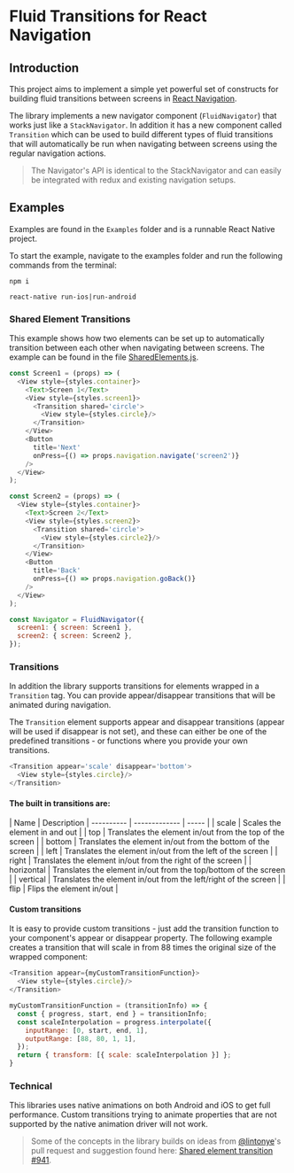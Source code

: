 # Fluid Transitions for React Navigation

## Introduction
This project aims to implement a simple yet powerful set of constructs for building fluid transitions between screens in [React Navigation](https://reactnavigation.org).

The library implements a new navigator component (`FluidNavigator`) that works just like a `StackNavigator`. In addition it has a new component called `Transition` which can be used to build different types of fluid transitions that will automatically be run when navigating between screens using the regular navigation actions.

> The Navigator's API is identical to the StackNavigator and can easily be integrated with redux and existing navigation setups.

## Examples
Examples are found in the `Examples` folder and is a runnable React Native project.

To start the example, navigate to the examples folder and run the following commands from the terminal:

`npm i`

`react-native run-ios|run-android`

### Shared Element Transitions
This example shows how two elements can be set up to automatically transition between each other when navigating between screens. The example can be found in the file [SharedElements.js](./Examples/src/SharedElements.js).

```javascript
const Screen1 = (props) => (
  <View style={styles.container}>
    <Text>Screen 1</Text>
    <View style={styles.screen1}>
      <Transition shared='circle'>
        <View style={styles.circle}/>
      </Transition>
    </View>
    <Button
      title='Next'
      onPress={() => props.navigation.navigate('screen2')}
    />
  </View>
);

const Screen2 = (props) => (
  <View style={styles.container}>
    <Text>Screen 2</Text>
    <View style={styles.screen2}>
      <Transition shared='circle'>
        <View style={styles.circle2}/>
      </Transition>
    </View>
    <Button
      title='Back'
      onPress={() => props.navigation.goBack()}
    />
  </View>
);

const Navigator = FluidNavigator({
  screen1: { screen: Screen1 },
  screen2: { screen: Screen2 },
});

```

### Transitions
In addition the library supports transitions for elements wrapped in a `Transition` tag. You can provide appear/disappear transitions that will be animated during navigation.

The `Transition` element supports appear and disappear transitions (appear will be used if disappear is not set), and these can either be one of the predefined transitions - or functions where you provide your own transitions.

```javascript
<Transition appear='scale' disappear='bottom'>
  <View style={styles.circle}/>
</Transition>
```

#### The built in transitions are:

| Name        | Description
| ----------  | ------------- | ----- |
| scale      	| Scales the element in and out |
| top      	| Translates the element in/out from the top of the screen |
| bottom | Translates the element in/out from the bottom of the screen |
| left | Translates the element in/out from the left of the screen |
| right | Translates the element in/out from the right of the screen |
| horizontal | Translates the element in/out from the top/bottom of the screen |
| vertical | Translates the element in/out from the left/right of the screen |
| flip | Flips the element in/out |

#### Custom transitions
It is easy to provide custom transitions - just add the transition function to your component's appear or disappear property. The following example creates a transition that will scale in from 88 times the original size of the wrapped component:

```javascript
<Transition appear={myCustomTransitionFunction}>
  <View style={styles.circle}/>
</Transition>

myCustomTransitionFunction = (transitionInfo) => {
  const { progress, start, end } = transitionInfo;
  const scaleInterpolation = progress.interpolate({
    inputRange: [0, start, end, 1],
    outputRange: [88, 80, 1, 1],
  });
  return { transform: [{ scale: scaleInterpolation }] };
}
```

### Technical
This libraries uses native animations on both Android and iOS to get full performance. Custom transitions trying to animate properties that are not supported by the native animation driver will not work.

> Some of the concepts in the library builds on ideas from [@lintonye](https://github.com/lintonye)'s pull request and suggestion found here: [Shared element transition #941](https://github.com/react-navigation/react-navigation/pull/941).